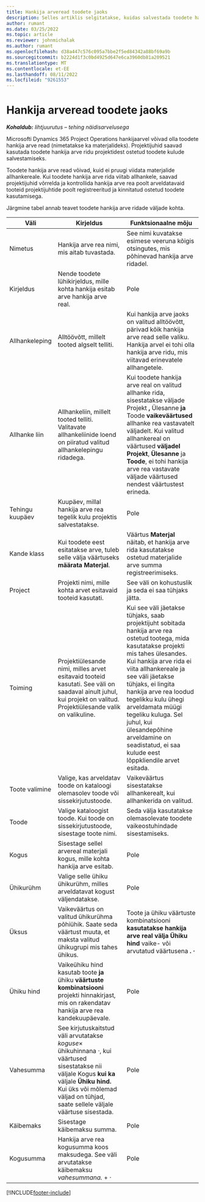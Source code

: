 ```yaml
---
title: Hankija arveread toodete jaoks
description: Selles artiklis selgitatakse, kuidas salvestada toodete hankija arve ridu ja kasutada erinevaid välju hankijatelt tehtud tooteostude salvestamiseks.
author: rumant
ms.date: 03/25/2022
ms.topic: article
ms.reviewer: johnmichalak
ms.author: rumant
ms.openlocfilehash: d38a447c576c095a7bbe2f5ed84342a88bf69a9b
ms.sourcegitcommit: b2224d1f3c0bd4925d647e6ca3960db81a209521
ms.translationtype: MT
ms.contentlocale: et-EE
ms.lasthandoff: 08/11/2022
ms.locfileid: "9261553"
---
```

# <a name="vendor-invoice-lines-for-products"></a>Hankija arveread toodete jaoks

_**Kohaldub:** lihtjuurutus – tehing näidisarvelusega_

Microsofti Dynamics 365 Project Operations hankijaarvel võivad olla toodete hankija arve read (nimetatakse ka materjalideks). Projektijuhid saavad kasutada toodete hankija arve ridu projektidest ostetud toodete kulude salvestamiseks.

Toodete hankija arve read võivad, kuid ei pruugi viidata materjalide allhankereale. Kui toodete hankija arve rida viitab allhankele, saavad projektijuhid võrrelda ja kontrollida hankija arve rea poolt arveldatavaid tooteid projektijuhtide poolt registreeritud ja kinnitatud ostetud toodete kasutamisega.

Järgmine tabel annab teavet toodete hankija arve ridade väljade kohta.

| Väli | Kirjeldus | Funktsionaalne mõju |
| --- | --- | --- |
| Nimetus | Hankija arve rea nimi, mis aitab tuvastada. | See nimi kuvatakse esimese veeruna kõigis otsingutes, mis põhinevad hankija arve ridadel. |
| Kirjeldus | Nende toodete lühikirjeldus, mille kohta hankija esitab arve hankija arve real. | Pole |
| Allhankeleping | Alltöövõtt, millelt tooted algselt telliti. | Kui hankija arve jaoks on valitud alltöövõtt, pärivad kõik hankija arve read selle valiku. Hankija arvel ei tohi olla hankija arve ridu, mis viitavad erinevatele allhangetele. |
| Allhanke liin | Allhankeliin, millelt tooted telliti. Valitavate allhankeliinide loend on piiratud valitud allhankelepingu ridadega. | Kui toodete hankija arve real on valitud allhanke rida, sisestatakse väljade Projekt **,** Ülesanne **ja** Toode **vaikeväärtused** allhanke rea vastavatelt väljadelt. Kui valitud allhankereal on väärtused **väljadel Projekt**, **Ülesanne** ja **Toode**, ei tohi hankija arve rea vastavate väljade väärtused nendest väärtustest erineda. |
| Tehingu kuupäev | Kuupäev, millal hankija arve rea tegelik kulu projektis salvestatakse. | Pole|
| Kande klass | Kui toodete eest esitatakse arve, tuleb selle välja väärtuseks **määrata Materjal**. | Väärtus **Materjal** näitab, et hankija arve rida kasutatakse ostetud materjalide arve summa registreerimiseks. |
| Project | Projekti nimi, mille kohta arvet esitavaid tooteid kasutati. | See väli on kohustuslik ja seda ei saa tühjaks jätta. |
| Toiming | Projektiülesande nimi, milles arvet esitavaid tooteid kasutati. See väli on saadaval ainult juhul, kui projekt on valitud. Projektiülesande valik on valikuline. | Kui see väli jäetakse tühjaks, saab projektijuht sobitada hankija arve rea ostetud tootega, mida kasutatakse projekti mis tahes ülesandes. Kui hankija arve rida ei viita allhankereale ja see väli jäetakse tühjaks, ei lingita hankija arve rea loodud tegelikku kulu ühegi arveldamata müügi tegeliku kuluga. Sel juhul, kui ülesandepõhine arveldamine on seadistatud, ei saa kulude eest lõppkliendile arvet esitada. |
| Toote valimine | Valige, kas arveldatav toode on kataloogi olemasolev toode või sissekirjutustoode. | Vaikeväärtus sisestatakse allhankerealt, kui allhankerida on valitud. |
| Toode | Valige kataloogist toode. Kui toode on sissekirjutustoode, sisestage toote nimi. | Seda välja kasutatakse olemasolevate toodete vaikeostuhindade sisestamiseks. |
| Kogus | Sisestage sellel arvereal materjali kogus, mille kohta hankija arve esitab. | Pole |
| Ühikurühm | Valige selle ühiku ühikurühm, milles arveldatavat kogust väljendatakse. | Pole |
| Üksus | Vaikeväärtus on valitud ühikurühma põhiühik. Saate seda väärtust muuta, et maksta valitud ühikugrupi mis tahes ühikus. | Toote ja ühiku väärtuste kombinatsiooni **kasutatakse hankija arve real välja Ühiku hind** vaike- või arvutatud väärtusena **.** **·** |
| Ühiku hind | Vaikeühiku hind kasutab toote **ja** ühiku **väärtuste kombinatsiooni** projekti hinnakirjast, mis on rakendatav hankija arve rea kandekuupäevale. | Pole |
| Vahesumma | See kirjutuskaitstud väli arvutatakse *koguse*&times; ühikuhinnana *·*, kui väärtused sisestatakse nii väljale Kogus **kui ka** väljale **Ühiku hind.** Kui üks või mõlemad väljad on tühjad, saate sellele väljale väärtuse sisestada. | Pole |
| Käibemaks | Sisestage käibemaksu summa. | Pole |
| Kogusumma | Hankija arve rea kogusumma koos maksudega. See väli arvutatakse käibemaksu *vahesummana.* + *·* | Pole |

[!INCLUDE[footer-include](../../includes/footer-banner.md)]
